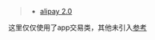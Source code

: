 > - [alipay 2.0](https://docs.open.alipay.com/54/106370)

这里仅仅使用了app交易类，其他未引入[参考](https://docs.open.alipay.com/204/105297/)